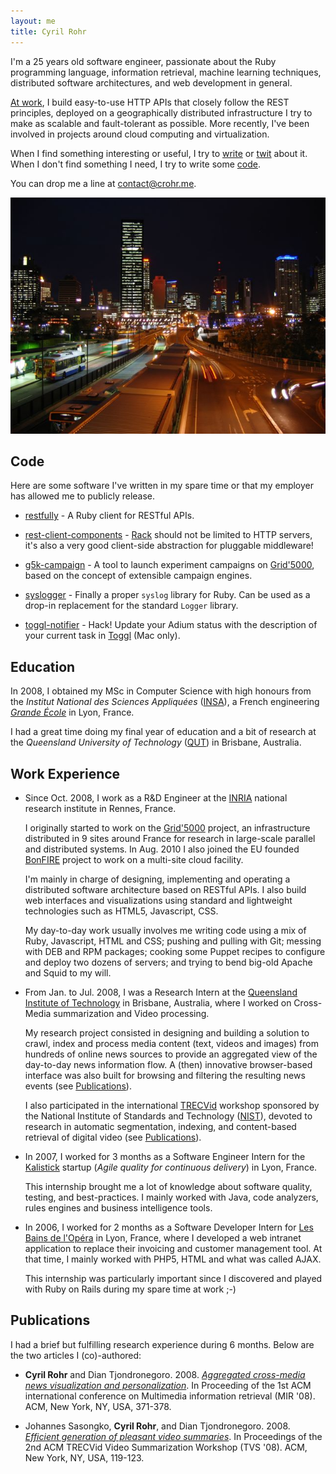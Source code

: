 ```yaml
---
layout: me
title: Cyril Rohr
---
```


I'm a 25 years old software engineer, passionate about the Ruby programming language, information retrieval, machine learning techniques, distributed software architectures, and web development in general.

[At work](https://www.grid5000.fr), I build easy-to-use HTTP APIs that closely follow the REST principles, deployed on a geographically distributed infrastructure I try to make as scalable and fault-tolerant as possible.
More recently, I've been involved in projects around cloud computing and virtualization.

When I find something interesting or useful, I try to [write](/blog) or [twit](http://twitter.com/crohr) about it.
When I don't find something I need, I try to write some [code](http://github.com/crohr).

You can drop me a line at contact@crohr.me.

![Brisbane, AU](/photos/brisbane.jpg)

## Code
Here are some software I've written in my spare time or that my employer has allowed me to publicly release.

* [restfully](http://github.com/crohr/restfully) -
  A Ruby client for RESTful APIs.

* [rest-client-components](http://github.com/crohr/rest-client-components) -
  [Rack](http://rack.rubyforge.com) should not be limited to HTTP servers, it's also a very good client-side abstraction for pluggable middleware!

* [g5k-campaign](http://g5k-campaign.gforge.inria.fr/) -
  A tool to launch experiment campaigns on [Grid'5000](http://www.grid5000.fr/), based on the concept of extensible campaign engines.

* [syslogger](http://github.com/crohr/syslogger) -
  Finally a proper `syslog` library for Ruby. Can be used as a drop-in replacement for the standard `Logger` library.

* [toggl-notifier](http://github.com/crohr/toggl-notifier) -
  Hack! Update your Adium status with the description of your current task in [Toggl](http://toggl.com) (Mac only).

## Education
In 2008, I obtained my MSc in Computer Science with high honours from the *Institut National des Sciences Appliquées* ([INSA](http://www.insa-lyon.fr/)), a French engineering [*Grande École*](http://en.wikipedia.org/wiki/Grandes_%C3%A9coles) in Lyon, France.

I had a great time doing my final year of education and a bit of research at the *Queensland University of Technology* ([QUT](http://qut.edu.au)) in Brisbane, Australia.

## Work Experience
* Since Oct. 2008, I work as a R&amp;D Engineer at the [INRIA](http://www.inria.fr/) national research institute in Rennes, France.

  I originally started to work on the [Grid'5000](http://www.grid5000.fr/) project, an infrastructure distributed in 9 sites around France for research in large-scale parallel and distributed systems.
  In Aug. 2010 I also joined the EU founded [BonFIRE](http://bonfire-project.eu/) project to work on a multi-site cloud facility.

  I'm mainly in charge of designing, implementing and operating a distributed software architecture based on RESTful APIs.
  I also build web interfaces and visualizations using standard and lightweight technologies such as HTML5, Javascript, CSS.

  My day-to-day work usually involves me writing code using a mix of Ruby, Javascript, HTML and CSS; pushing and pulling with Git; messing with DEB and RPM packages; cooking some Puppet recipes to configure and deploy two dozens of servers; and trying to bend big-old Apache and Squid to my will.

* From Jan. to Jul. 2008, I was a Research Intern at the [Queensland Institute of Technology](http://qut.edu.au/) in Brisbane, Australia, where I worked on Cross-Media summarization and Video processing.

  My research project consisted in designing and building a solution to crawl, index and process media content (text, videos and images) from hundreds of online news sources to provide an aggregated view of the day-to-day news information flow.
  A (then) innovative browser-based interface was also built for browsing and filtering the resulting news events (see [Publications](#publications)).

  I also participated in the international [TRECVid](http://trecvid.nist.gov/) workshop sponsored by the National Institute of Standards and Technology ([NIST](http://www.nist.gov/)), devoted to research in automatic segmentation, indexing, and content-based retrieval of digital video (see [Publications](#publications)).

* In 2007, I worked for 3 months as a Software Engineer Intern for the [Kalistick](http://kalistick.com/) startup (*Agile quality for continuous delivery*) in Lyon, France.

  This internship brought me a lot of knowledge about software quality, testing, and best-practices. I mainly worked with Java, code analyzers, rules engines and business intelligence tools.

* In 2006, I worked for 2 months as a Software Developer Intern for [Les Bains de l'Opéra](http://lesbainsdelopera.com/) in Lyon, France, where I developed a web intranet application to replace their invoicing and customer management tool. At that time, I mainly worked with PHP5, HTML and what was called AJAX.

  This internship was particularly important since I discovered and played with Ruby on Rails during my spare time at work ;-)

## Publications
I had a brief but fulfilling research experience during 6 months. Below are the two articles I (co)-authored:

* **Cyril Rohr** and Dian Tjondronegoro. 2008. [*Aggregated cross-media news visualization and personalization*](http://portal.acm.org/citation.cfm?id=1460157). In Proceeding of the 1st ACM international conference on Multimedia information retrieval (MIR '08). ACM, New York, NY, USA, 371-378.

* Johannes Sasongko, **Cyril Rohr**, and Dian Tjondronegoro. 2008. [*Efficient generation of pleasant video summaries*](http://portal.acm.org/citation.cfm?id=1463563.1463585). In Proceedings of the 2nd ACM TRECVid Video Summarization Workshop (TVS '08). ACM, New York, NY, USA, 119-123.
